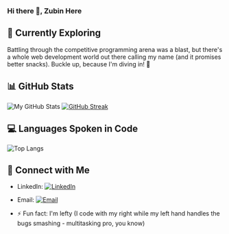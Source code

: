 ### Hi there 👋, Zubin Here

## 🌱 Currently Exploring

Battling through the competitive programming arena was a blast, but there's a whole web development world out there calling my name (and it promises better snacks). Buckle up, because I'm diving in! 🚀

## 📊 GitHub Stats

![My GitHub Stats](https://github-readme-stats.vercel.app/api?username=coder-zs-cse&show_icons=true&rank_icon=github&theme=radical)
[![GitHub Streak](https://github-readme-streak-stats.herokuapp.com/?user=coder-zs-cse&theme=radical)](https://github.com/coder-zs-cse)

## 💻 Languages Spoken in Code
![Top Langs](https://github-readme-stats.vercel.app/api/top-langs/?username=coder-zs-cse&theme=radical&hide_progress=true&langs_count=8)

## 🤝 Connect with Me

- LinkedIn: [![LinkedIn](https://img.shields.io/badge/LinkedIn-Zubin-blue?style=flat-square&logo=linkedin)](https://www.linkedin.com/in/zubinshah1/)
- Email: [![Email](https://img.shields.io/badge/Email-Zubin-red?style=flat-square&logo=gmail)](mailto:sadat.zubin@gmail.com)

- ⚡ Fun fact: I'm lefty (I code with my right while my left hand handles the bugs smashing - multitasking pro, you know)

